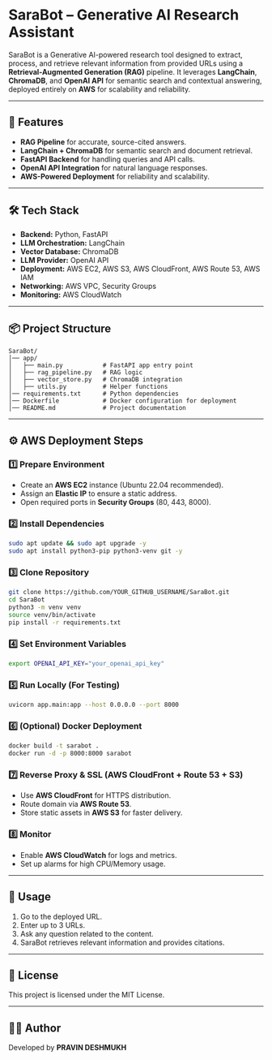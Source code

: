 # SaraBot – Generative AI Research Assistant

SaraBot is a Generative AI-powered research tool designed to extract, process, and retrieve relevant information from provided URLs using a **Retrieval-Augmented Generation (RAG)** pipeline. It leverages **LangChain**, **ChromaDB**, and **OpenAI API** for semantic search and contextual answering, deployed entirely on **AWS** for scalability and reliability.

---

## 🚀 Features
- **RAG Pipeline** for accurate, source-cited answers.
- **LangChain + ChromaDB** for semantic search and document retrieval.
- **FastAPI Backend** for handling queries and API calls.
- **OpenAI API Integration** for natural language responses.
- **AWS-Powered Deployment** for reliability and scalability.

---

## 🛠️ Tech Stack
- **Backend:** Python, FastAPI
- **LLM Orchestration:** LangChain
- **Vector Database:** ChromaDB
- **LLM Provider:** OpenAI API
- **Deployment:** AWS EC2, AWS S3, AWS CloudFront, AWS Route 53, AWS IAM
- **Networking:** AWS VPC, Security Groups
- **Monitoring:** AWS CloudWatch

---

## 📦 Project Structure
```
SaraBot/
│── app/
│   ├── main.py           # FastAPI app entry point
│   ├── rag_pipeline.py   # RAG logic
│   ├── vector_store.py   # ChromaDB integration
│   ├── utils.py          # Helper functions
│── requirements.txt      # Python dependencies
│── Dockerfile            # Docker configuration for deployment
│── README.md             # Project documentation
```
---

## ⚙️ AWS Deployment Steps

### 1️⃣ Prepare Environment
- Create an **AWS EC2** instance (Ubuntu 22.04 recommended).
- Assign an **Elastic IP** to ensure a static address.
- Open required ports in **Security Groups** (80, 443, 8000).

### 2️⃣ Install Dependencies
```bash
sudo apt update && sudo apt upgrade -y
sudo apt install python3-pip python3-venv git -y
```

### 3️⃣ Clone Repository
```bash
git clone https://github.com/YOUR_GITHUB_USERNAME/SaraBot.git
cd SaraBot
python3 -m venv venv
source venv/bin/activate
pip install -r requirements.txt
```

### 4️⃣ Set Environment Variables
```bash
export OPENAI_API_KEY="your_openai_api_key"
```

### 5️⃣ Run Locally (For Testing)
```bash
uvicorn app.main:app --host 0.0.0.0 --port 8000
```

### 6️⃣ (Optional) Docker Deployment
```bash
docker build -t sarabot .
docker run -d -p 8000:8000 sarabot
```

### 7️⃣ Reverse Proxy & SSL (AWS CloudFront + Route 53 + S3)
- Use **AWS CloudFront** for HTTPS distribution.
- Route domain via **AWS Route 53**.
- Store static assets in **AWS S3** for faster delivery.

### 8️⃣ Monitor
- Enable **AWS CloudWatch** for logs and metrics.
- Set up alarms for high CPU/Memory usage.

---

## 📌 Usage
1. Go to the deployed URL.
2. Enter up to 3 URLs.
3. Ask any question related to the content.
4. SaraBot retrieves relevant information and provides citations.

---

## 📜 License
This project is licensed under the MIT License.

---

## 👨‍💻 Author
Developed by **PRAVIN DESHMUKH**
